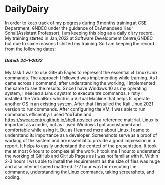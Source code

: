 # DailyDairy
In order to keep track of my progress during 6 months training at CSE Department, GNDEC under the guidance of Dr.Amandeep Kaur Sohal(Assistant Professor), I am keeping this blog as a daily diary record. My training started in Jan,2022 at Software Development Centre,GNDEC but due to some reasons I shifted my training. So I am keeping the record from the following dates:
##### Dated: 24-1-2022

My task 1 was to use GitHub Pages to represent the essential of Linux/Unix commands.
The approach I followed was implementing while learning. As I came across a command, after understanding the working, I implemented the same to see the results. Since I have Windows 10 as my operating system, I needed a Linux system to execute the commands. Firstly I installed the VirtualBox which is a Virtual Machine that helps to operate another OS in an existing system. After that I installed the Kali Linux 2021 version to run commands. After configuring the VM, I was able to run commands efficiently.
I used YouTube and  https://swcarpentry.github.io/shell-novice/ as a reference material.
Linux is important as a coder, but as I used Windows I got accustomed and comfortable while using it. But as I learned more about Linux, I came to understand its importance as a developer.
Screenshots serve as a proof of working of the system and are essential to provide a good impression in a report. It helps to easily understand the context of the presentation.
It took me at most 6 hours to complete all the work. It took me 1 hour to understand the working of GitHub and GitHub Pages as I was not familiar with it. Within 2-3 hours I was able to install the requirements as the size of files was huge and also internet speed mattered. 1-2 hour was for executing the commands, understanding the Linux commands, taking screenshots, and coding.


